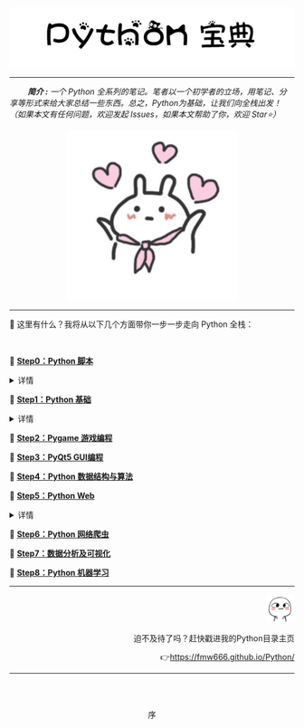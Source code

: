 <div align="center">
    <img src="pics/tit.png">
</div>

---

&ensp;&ensp;&ensp;&ensp; ***简介 :** 一个 Python 全系列的笔记。笔者以一个初学者的立场，用笔记、分享等形式来给大家总结一些东西。总之，Python为基础，让我们向全栈出发！（如果本文有任何问题，欢迎发起 Issues，如果本文帮助了你，欢迎 Star⭐）*

<div align="center">
    <img src="https://github.com/fmw666/Python/blob/master/pics/cute1.jpg" width=300>
</div>

---

💌 这里有什么？我将从以下几个方面带你一步一步走向 Python 全栈：

<br>

📖 **[Step0：Python 脚本](step0-Python-Script)**

<details>
    <summary>详情</summary>
    <ul>
        <li></li>
    </ul>
</details>

📖 **[Step1：Python 基础](step1-Python-basis)**

<details>
    <summary>详情</summary>
    <ul>
        <li></li>
        <li>正则表达式（Regular Expression, RE）</li>
    </ul>
</details>

📖 **[Step2：Pygame 游戏编程](step2-Pygame)**

📖 **[Step3：PyQt5 GUI编程](step3-PyQt5-GUI)**

📖 **[Step4：Python 数据结构与算法](step4-Algorithm)**

📖 **[Step5：Python Web](step5-Python-web)**

<details>
    <summary>详情</summary>
    <ul>
        <li>（前导知识点：前端 / 计算机网络）</li>
        <li>正则表达式（Regular Expression, RE）</li>
    </ul>
</details>

📖 **[Step6：Python 网络爬虫](step6-Crawl)**

📖 **[Step7：数据分析及可视化](step7-Data-Analysis)**

📖 **[Step8：Python 机器学习](step8-Machine-Learning)**

---

<div align="right">
    <img src="https://github.com/fmw666/Python/blob/master/pics/emoj.gif?raw=true" width="50">
    <br>
    <p>迫不及待了吗？赶快戳进我的Python目录主页</p>
    <p>👉<a href="https://fmw666.github.io/Python/">https://fmw666.github.io/Python/</a></p>
</div>

---

<br><br>
<div align="center">
    序
</div>

